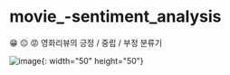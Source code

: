 # movie_-sentiment_analysis
😁 😐 😡
영화리뷰의 긍정 / 중립 / 부정 분류기


![image](https://user-images.githubusercontent.com/28584133/102993046-d0aadb80-455f-11eb-85c3-8ac867ff3b0d.png){: width="50" height="50"}
